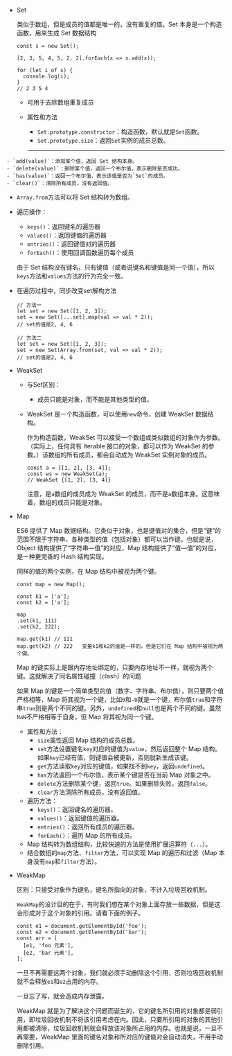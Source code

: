 - Set

  类似于数组，但是成员的值都是唯一的，没有重复的值。Set 本身是一个构造函数，用来生成 Set 数据结构

  ```
  const s = new Set();
  
  [2, 3, 5, 4, 5, 2, 2].forEach(x => s.add(x));
  
  for (let i of s) {
    console.log(i);
  }
  // 2 3 5 4
  ```

  - 可用于去除数组重复成员

  - 属性和方法

    - `Set.prototype.constructor`：构造函数，默认就是`Set`函数。
    - `Set.prototype.size`：返回`Set`实例的成员总数。

    ------



```
- `add(value)`：添加某个值，返回 Set 结构本身。
- `delete(value)`：删除某个值，返回一个布尔值，表示删除是否成功。
- `has(value)`：返回一个布尔值，表示该值是否为`Set`的成员。
- `clear()`：清除所有成员，没有返回值。
```

- `Array.from`方法可以将 Set 结构转为数组。

- 遍历操作：

  - `keys()`：返回键名的遍历器
  - `values()`：返回键值的遍历器
  - `entries()`：返回键值对的遍历器
  - `forEach()`：使用回调函数遍历每个成员

  由于 Set 结构没有键名，只有键值（或者说键名和键值是同一个值），所以`keys`方法和`values`方法的行为完全一致。

- 在遍历过程中，同步改变set解构方法

  ```
  // 方法一
  let set = new Set([1, 2, 3]);
  set = new Set([...set].map(val => val * 2));
  // set的值是2, 4, 6
  
  // 方法二
  let set = new Set([1, 2, 3]);
  set = new Set(Array.from(set, val => val * 2));
  // set的值是2, 4, 6
  ```

- WeakSet

  - 与Set区别：

    - 成员只能是对象，而不能是其他类型的值。

  - WeakSet 是一个构造函数，可以使用`new`命令，创建 WeakSet 数据结构。

    作为构造函数，WeakSet 可以接受一个数组或类似数组的对象作为参数。（实际上，任何具有 Iterable 接口的对象，都可以作为 WeakSet 的参数。）该数组的所有成员，都会自动成为 WeakSet 实例对象的成员。

    ```
    const a = [[1, 2], [3, 4]];
    const ws = new WeakSet(a);
    // WeakSet {[1, 2], [3, 4]}
    ```

    注意，是`a`数组的成员成为 WeakSet 的成员，而不是`a`数组本身。这意味着，数组的成员只能是对象。

- Map

  ES6 提供了 Map 数据结构。它类似于对象，也是键值对的集合，但是“键”的范围不限于字符串，各种类型的值（包括对象）都可以当作键。也就是说，Object 结构提供了“字符串—值”的对应，Map 结构提供了“值—值”的对应，是一种更完善的 Hash 结构实现。

  同样的值的两个实例，在 Map 结构中被视为两个键。

  ```
  const map = new Map();
  
  const k1 = ['a'];
  const k2 = ['a'];
  
  map
  .set(k1, 111)
  .set(k2, 222);
  
  map.get(k1) // 111
  map.get(k2) // 222   变量k1和k2的值是一样的，但是它们在 Map 结构中被视为两个键。
  ```

  Map 的键实际上是跟内存地址绑定的，只要内存地址不一样，就视为两个键。这就解决了同名属性碰撞（clash）的问题

  如果 Map 的键是一个简单类型的值（数字、字符串、布尔值），则只要两个值严格相等，Map 将其视为一个键，比如`0`和`-0`就是一个键，布尔值`true`和字符串`true`则是两个不同的键。另外，`undefined`和`null`也是两个不同的键。虽然`NaN`不严格相等于自身，但 Map 将其视为同一个键。

  - 属性和方法：
    - `size`属性返回 Map 结构的成员总数。
    - `set`方法设置键名`key`对应的键值为`value`，然后返回整个 Map 结构。如果`key`已经有值，则键值会被更新，否则就新生成该键。
    - `get`方法读取`key`对应的键值，如果找不到`key`，返回`undefined`。
    - `has`方法返回一个布尔值，表示某个键是否在当前 Map 对象之中。
    - `delete`方法删除某个键，返回`true`。如果删除失败，返回`false`。
    - `clear`方法清除所有成员，没有返回值。
  - 遍历方法：
    - `keys()`：返回键名的遍历器。
    - `values()`：返回键值的遍历器。
    - `entries()`：返回所有成员的遍历器。
    - `forEach()`：遍历 Map 的所有成员。
  - Map 结构转为数组结构，比较快速的方法是使用扩展运算符（`...`）。
  - 结合数组的`map`方法、`filter`方法，可以实现 Map 的遍历和过滤（Map 本身没有`map`和`filter`方法）。

- WeakMap

  区别：只接受对象作为键名，键名所指向的对象，不计入垃圾回收机制。

  `WeakMap`的设计目的在于，有时我们想在某个对象上面存放一些数据，但是这会形成对于这个对象的引用。请看下面的例子。

  ```
  const e1 = document.getElementById('foo');
  const e2 = document.getElementById('bar');
  const arr = [
    [e1, 'foo 元素'],
    [e2, 'bar 元素'],
  ];
  ```

  一旦不再需要这两个对象，我们就必须手动删除这个引用，否则垃圾回收机制就不会释放`e1`和`e2`占用的内存。

  一旦忘了写，就会造成内存泄露。

  WeakMap 就是为了解决这个问题而诞生的，它的键名所引用的对象都是弱引用，即垃圾回收机制不将该引用考虑在内。因此，只要所引用的对象的其他引用都被清除，垃圾回收机制就会释放该对象所占用的内存。也就是说，一旦不再需要，WeakMap 里面的键名对象和所对应的键值对会自动消失，不用手动删除引用。
